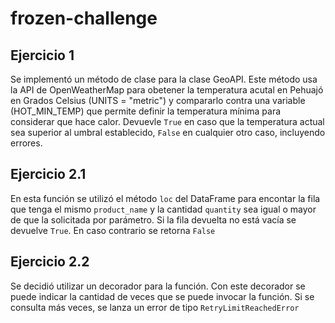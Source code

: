 # frozen-challenge

## Ejercicio 1
Se implementó un método de clase para la clase GeoAPI. Este método usa la API de OpenWeatherMap para obetener la temperatura acutal en Pehuajó en Grados Celsius (UNITS = "metric") y compararlo contra una variable (HOT_MIN_TEMP) que permite definir la temperatura mínima para considerar que hace calor. Devuevle `True` en caso que la temperatura actual sea superior al umbral establecido, `False` en cualquier otro caso, incluyendo errores.


## Ejercicio 2.1
En esta función se utilizó el método `loc` del DataFrame para encontar la fila que tenga el mismo `product_name` y la cantidad `quantity` sea igual o mayor de que la solicitada por parámetro. Si la fila devuelta no está vacía se devuelve `True`. En caso contrario se retorna `False`


## Ejercicio 2.2
Se decidió utilizar un decorador para la función. Con este decorador se puede indicar la cantidad de veces que se puede invocar la función. Si se consulta más veces, se lanza un error de tipo `RetryLimitReachedError`